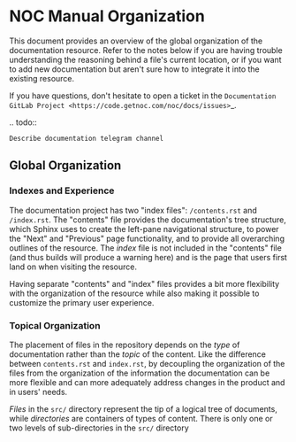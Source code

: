 # NOC Manual Organization

This document provides an overview of the global organization of the
documentation resource. Refer to the notes below if you are having
trouble understanding the reasoning behind a file's current location,
or if you want to add new documentation but aren't sure how to
integrate it into the existing resource.

If you have questions, don't hesitate to open a ticket in the
`Documentation GitLab Project <https://code.getnoc.com/noc/docs/issues>`_.

.. todo::

    Describe documentation telegram channel

## Global Organization

### Indexes and Experience
The documentation project has two "index files": ``/contents.rst`` and
``/index.rst``. The "contents" file provides the documentation's tree structure,
which Sphinx uses to create the left-pane navigational structure,
to power the "Next" and "Previous" page functionality,
and to provide all overarching outlines of the resource.
The *index* file is not included in the "contents" file (and
thus builds will produce a warning here) and is the page that users
first land on when visiting the resource.

Having separate "contents" and "index" files provides a bit more
flexibility with the organization of the resource while also making it
possible to customize the primary user experience.

### Topical Organization
The placement of files in the repository depends on the *type* of
documentation rather than the *topic* of the content. Like the
difference between ``contents.rst`` and ``index.rst``, by decoupling
the organization of the files from the organization of the information
the documentation can be more flexible and can more adequately address
changes in the product and in users' needs.

*Files* in the ``src/`` directory represent the tip of a logical
tree of documents, while *directories* are containers of types of
content. There is only one or two levels of sub-directories in the ``src/``
directory
